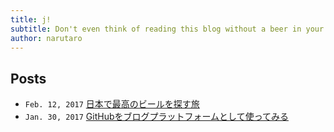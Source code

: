 ```yaml
---
title: j!
subtitle: Don't even think of reading this blog without a beer in your hand	
author: narutaro
---
```

## Posts
- `Feb. 12, 2017` [日本で最高のビールを探す旅](2b7c5694ff06fbacf93c36ec5dfc7914)
- `Jan. 30, 2017` [GitHubをブログプラットフォームとして使ってみる](ddcf6a91c863f9561124d8d64320c01b)


